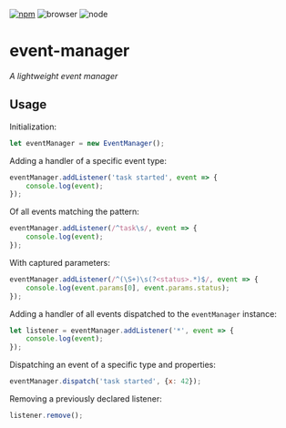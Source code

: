 [![npm](https://img.shields.io/npm/v/@axtk/event-manager?labelColor=royalblue&color=royalblue&style=flat-square)](https://www.npmjs.com/package/@axtk/event-manager)
![browser](https://img.shields.io/badge/browser-✓-blue?labelColor=dodgerblue&color=dodgerblue&style=flat-square)
![node](https://img.shields.io/badge/node-✓-blue?labelColor=dodgerblue&color=dodgerblue&style=flat-square)

# event-manager

*A lightweight event manager*

## Usage

Initialization:

```js
let eventManager = new EventManager();
```

Adding a handler of a specific event type:

```js
eventManager.addListener('task started', event => {
    console.log(event);
});
```

Of all events matching the pattern:

```js
eventManager.addListener(/^task\s/, event => {
    console.log(event);
});
```

With captured parameters:

```js
eventManager.addListener(/^(\S+)\s(?<status>.*)$/, event => {
    console.log(event.params[0], event.params.status);
});
```

Adding a handler of all events dispatched to the `eventManager` instance:

```js
let listener = eventManager.addListener('*', event => {
    console.log(event);
});
```

Dispatching an event of a specific type and properties:

```js
eventManager.dispatch('task started', {x: 42});
```

Removing a previously declared listener:

```js
listener.remove();
```
